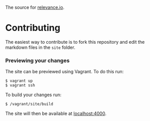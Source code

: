 The source for [relevance.io](https://www.relevance.io).

# Contributing

The easiest way to contribute is to fork this repository and edit the markdown
files in the `site` folder.

### Previewing your changes

The site can be previewed using Vagrant. To do this run:

    $ vagrant up
    $ vagrant ssh

To build your changes run:

    $ /vagrant/site/build

The site will then be available at [localhost:4000](http://localhost:4000).
